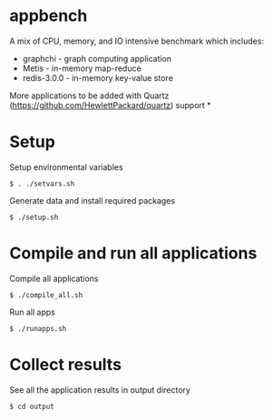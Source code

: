 # appbench

A mix of CPU, memory, and IO intensive benchmark which includes:
- graphchi - graph computing application
- Metis - in-memory map-reduce
- redis-3.0.0 - in-memory key-value store

More applications to be added with Quartz (https://github.com/HewlettPackard/quartz) support *


# Setup 

Setup environmental variables


	$ . ./setvars.sh

Generate data and install required packages

	$ ./setup.sh


# Compile and run all applications

Compile all applications

	$ ./compile_all.sh

Run all apps

	$ ./runapps.sh

# Collect results

See all the application results in output directory

	$ cd output
